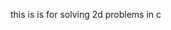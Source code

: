 this is is for solving 2d problems in c







































































